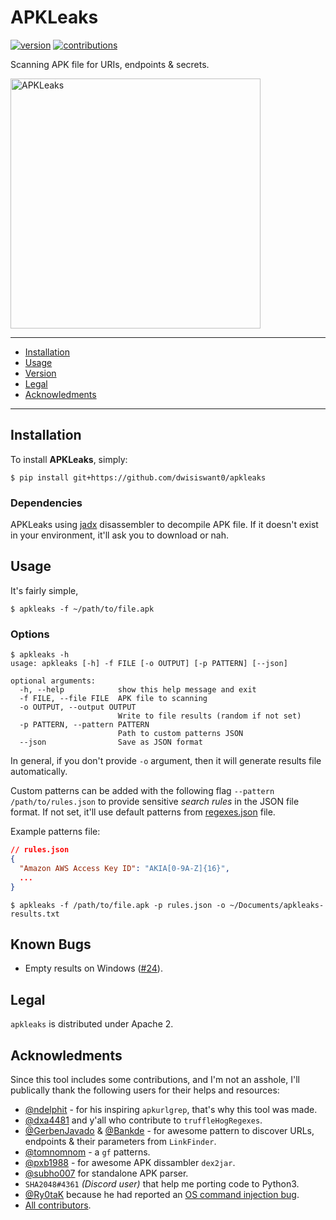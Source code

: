 # APKLeaks
[![version](https://badge.fury.io/gh/dwisiswant0%2fapkleaks.svg)](https://badge.fury.io/gh/dwisiswant0%2fapkleaks.svg)
[![contributions](https://img.shields.io/badge/contributions-welcome-brightgreen.svg?style=flat)](https://github.com/dwisiswant0/apkleaks/issues)

Scanning APK file for URIs, endpoints & secrets.

<img src="https://user-images.githubusercontent.com/25837540/111854909-73eb7100-8954-11eb-8caf-d00d9f0b68f6.png" alt="APKLeaks" height="400">

---

- [Installation](#installation)
- [Usage](#usage)
- [Version](#version)
- [Legal](#legal)
- [Acknowledments](#acknowledments)

---

## Installation

To install **APKLeaks**, simply:

```
$ pip install git+https://github.com/dwisiswant0/apkleaks
```

### Dependencies

APKLeaks using [jadx](https://github.com/skylot/jadx) disassembler to decompile APK file. If it doesn't exist in your environment, it'll ask you to download or nah.

## Usage

It's fairly simple,
```
$ apkleaks -f ~/path/to/file.apk
```

### Options

```console
$ apkleaks -h
usage: apkleaks [-h] -f FILE [-o OUTPUT] [-p PATTERN] [--json]

optional arguments:
  -h, --help            show this help message and exit
  -f FILE, --file FILE  APK file to scanning
  -o OUTPUT, --output OUTPUT
                        Write to file results (random if not set)
  -p PATTERN, --pattern PATTERN
                        Path to custom patterns JSON
  --json                Save as JSON format
```

In general, if you don't provide `-o` argument, then it will generate results file automatically.

Custom patterns can be added with the following flag `--pattern /path/to/rules.json` to provide sensitive _search rules_ in the JSON file format. If not set, it'll use default patterns from [regexes.json](https://github.com/dwisiswant0/apkleaks/blob/master/config/regexes.json) file.

Example patterns file:

```json
// rules.json
{
  "Amazon AWS Access Key ID": "AKIA[0-9A-Z]{16}",
  ...
}
```

```
$ apkleaks -f /path/to/file.apk -p rules.json -o ~/Documents/apkleaks-results.txt
```

## Known Bugs

- Empty results on Windows ([#24](https://github.com/dwisiswant0/apkleaks/issues/24)).

## Legal

`apkleaks` is distributed under Apache 2.

## Acknowledments

Since this tool includes some contributions, and I'm not an asshole, I'll publically thank the following users for their helps and resources:

- [@ndelphit](https://github.com/ndelphit) - for his inspiring `apkurlgrep`, that's why this tool was made.
- [@dxa4481](https://github.com/dxa4481) and y'all who contribute to `truffleHogRegexes`.
- [@GerbenJavado](https://github.com/GerbenJavado) & [@Bankde](https://github.com/Bankde) - for awesome pattern to discover URLs, endpoints & their parameters from `LinkFinder`.
- [@tomnomnom](https://github.com/tomnomnom/gf) - a `gf` patterns.
- [@pxb1988](https://github.com/pxb1988) - for awesome APK dissambler `dex2jar`.
- [@subho007](https://github.com/ph4r05) for standalone APK parser.
- `SHA2048#4361` _(Discord user)_ that help me porting code to Python3.
- [@Ry0taK](https://github.com/Ry0taK) because he had reported an [OS command injection bug](https://github.com/dwisiswant0/apkleaks/security/advisories/GHSA-8434-v7xw-8m9x).
- [All contributors](https://github.com/dwisiswant0/apkleaks/graphs/contributors).